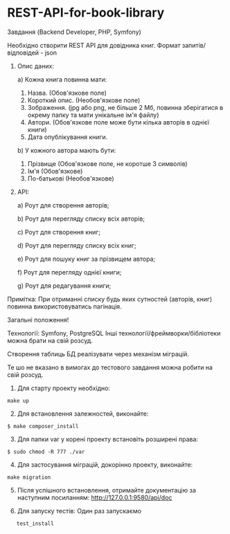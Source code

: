 # REST-API-for-book-library

Завдання (Backend Developer, PHP, Symfony)

Необхідно створити REST API для довідника книг.
Формат запитів/відповідей - json
1. Опис даних:

   a) Кожна книга повинна мати:
   1. Назва. (Обов'язкове поле)
   2. Короткий опис. (Необов'язкове поле)
   3. Зображення. (jpg або png, не більше 2 Мб, повинна зберігатися в окрему
      папку та мати унікальне ім'я файлу)
   4. Автори. (Обов'язкове поле може бути кілька авторів в однієї книги)
   5. Дата опублікування книги.
   
   b) У кожного автора мають бути:
   1. Прізвище (Обов'язкове поле, не коротше 3 символів)
   2. Ім'я (Обов'язкове)
   3. По-батькові (Необов'язкове)

2. API:

      a) Роут для створення авторів;

      b) Роут для перегляду списку всіх авторів;

      c) Роут для створення книг;

      d) Роут для перегляду списку всіх книг;

      e) Роут для пошуку книг за прізвищем автора;

      f) Роут для перегляду однієї книги;

      g) Роут для редагування книги;

Примітка: При отриманні списку будь яких сутностей (авторів, книг) повинна використовуватись пагінація.

Загальні положення!


Технології:
Symfony, PostgreSQL
Інші технології/фреймворки/бібліотеки можна брати на свій розсуд.

Створення таблиць БД реалізувати через механізм міграцій.

Те шо не вказано в вимогах до тестового завдання можна робити на свій розсуд.

1. Для старту проекту необхідно:
```shell
make up
```

2. Для встановлення залежностей, виконайте:
```shell
$ make composer_install
```

3. Для папки var у корені проекту встановіть розширені права:
```shell
$ sudo chmod -R 777 ./var
```

4. Для застосування міграцій, докорінно проекту, виконайте:
```shell
make migration
```

5. Після успішного встановлення, отримайте документацію за наступним посиланням:
   http://127.0.0.1:9580/api/doc

6. Для запуску тестів:
   Один раз запускаємо
```shell
   test_install
```
